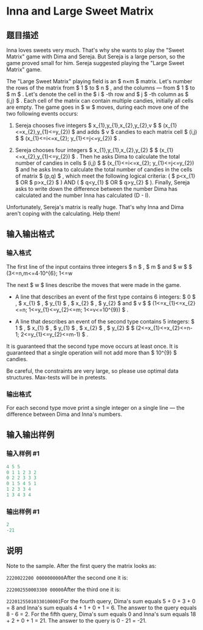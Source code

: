 # Inna and Large Sweet Matrix

## 题目描述

Inna loves sweets very much. That's why she wants to play the "Sweet Matrix" game with Dima and Sereja. But Sereja is a large person, so the game proved small for him. Sereja suggested playing the "Large Sweet Matrix" game.

The "Large Sweet Matrix" playing field is an $ n×m $ matrix. Let's number the rows of the matrix from $ 1 $ to $ n $ , and the columns — from $ 1 $ to $ m $ . Let's denote the cell in the $ i $ -th row and $ j $ -th column as $ (i,j) $ . Each cell of the matrix can contain multiple candies, initially all cells are empty. The game goes in $ w $ moves, during each move one of the two following events occurs:

1. Sereja chooses five integers $ x_{1},y_{1},x_{2},y_{2},v $ $ (x_{1}<=x_{2},y_{1}<=y_{2}) $ and adds $ v $ candies to each matrix cell $ (i,j) $ $ (x_{1}<=i<=x_{2}; y_{1}<=j<=y_{2}) $ .

2. Sereja chooses four integers $ x_{1},y_{1},x_{2},y_{2} $ $ (x_{1}<=x_{2},y_{1}<=y_{2}) $ . Then he asks Dima to calculate the total number of candies in cells $ (i,j) $ $ (x_{1}<=i<=x_{2}; y_{1}<=j<=y_{2}) $ and he asks Inna to calculate the total number of candies in the cells of matrix $ (p,q) $ , which meet the following logical criteria: ( $ p&lt;x_{1} $ OR $ p&gt;x_{2} $ ) AND ( $ q&lt;y_{1} $ OR $ q&gt;y_{2} $ ). Finally, Sereja asks to write down the difference between the number Dima has calculated and the number Inna has calculated (D - I).

Unfortunately, Sereja's matrix is really huge. That's why Inna and Dima aren't coping with the calculating. Help them!

## 输入输出格式

### 输入格式

The first line of the input contains three integers $ n $ , $ m $ and $ w $ $ (3<=n,m<=4·10^{6}; 1<=w

The next $ w $ lines describe the moves that were made in the game.

- A line that describes an event of the first type contains 6 integers: $ 0 $ , $ x_{1} $ , $ y_{1} $ , $ x_{2} $ , $ y_{2} $ and $ v $ $ (1<=x_{1}<=x_{2}<=n; 1<=y_{1}<=y_{2}<=m; 1<=v<=10^{9}) $ .

- A line that describes an event of the second type contains 5 integers: $ 1 $ , $ x_{1} $ , $ y_{1} $ , $ x_{2} $ , $ y_{2} $ $ (2<=x_{1}<=x_{2}<=n-1; 2<=y_{1}<=y_{2}<=m-1) $ .

It is guaranteed that the second type move occurs at least once. It is guaranteed that a single operation will not add more than $ 10^{9} $ candies.

Be careful, the constraints are very large, so please use optimal data structures. Max-tests will be in pretests.

### 输出格式

For each second type move print a single integer on a single line — the difference between Dima and Inna's numbers.

## 输入输出样例

### 输入样例 #1

```cpp
4 5 5
0 1 1 2 3 2
0 2 2 3 3 3
0 1 5 4 5 1
1 2 3 3 4
1 3 4 3 4

```
### 输出样例 #1

```cpp
2
-21

```
## 说明

Note to the sample. After the first query the matrix looks as:

`2220022200 0000000000`After the second one it is:

`222002550003300 00000`After the third one it is:

`22201255010330100001`For the fourth query, Dima's sum equals 5 + 0 + 3 + 0 = 8 and Inna's sum equals 4 + 1 + 0 + 1 = 6. The answer to the query equals 8 - 6 = 2. For the fifth query, Dima's sum equals 0 and Inna's sum equals 18 + 2 + 0 + 1 = 21. The answer to the query is 0 - 21 = -21.

